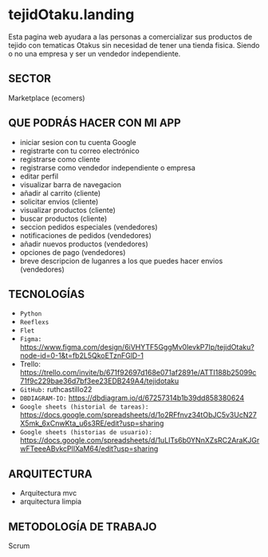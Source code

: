 # tejidOtaku.landing
Esta pagina web ayudara a las personas a comercializar sus productos de tejido con tematicas Otakus sin necesidad de tener una tienda fisica. Siendo o no una empresa y ser un vendedor independiente.

## SECTOR
Marketplace (ecomers)

## QUE PODRÁS HACER CON MI APP
- iniciar sesion con tu cuenta Google 
- registrarte con tu correo electrónico
- registrarse como cliente
- registrarse como vendedor independiente o empresa
- editar perfil
- visualizar barra de navegacion
- añadir al carrito (cliente)
- solicitar envios (cliente)
- visualizar productos (cliente)
- buscar productos (cliente)
- seccion pedidos especiales (vendedores)
- notificaciones de pedidos (vendedores)
- añadir nuevos productos (vendedores)
- opciones de pago (vendedores)
- breve descripcion de luganres a los que puedes hacer envios (vendedores)
## TECNOLOGÍAS
- `Python`
- `Reeflexs`
- `Flet`
- `Figma:` https://www.figma.com/design/6iVHYTF5GggMv0levkP7Ip/tejidOtaku?node-id=0-1&t=fb2L5QkoETznFGlD-1
- Trello: https://trello.com/invite/b/671f92697d168e071af2891e/ATTI188b25099c71f9c229bae36d7bf3ee23EDB249A4/tejidotaku
- `GitHub:` ruthcastillo22
- `DBDIAGRAM-IO:` https://dbdiagram.io/d/67257314b1b39dd858380624
- `Google sheets (historial de tareas):` https://docs.google.com/spreadsheets/d/1o2RFfnvz34tObJC5v3UcN27X5mk_6xCnwKta_u6s3RE/edit?usp=sharing
- `Google sheets (historias de usuario):` https://docs.google.com/spreadsheets/d/1uLITs6b0YNnXZsRC2AraKJGrwFTeeeABvkcPlIXaM64/edit?usp=sharing
## ARQUITECTURA 
- Arquitectura mvc
- arquitectura limpia
## METODOLOGÍA DE TRABAJO
Scrum
